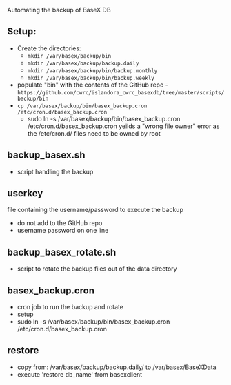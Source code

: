 Automating the backup of BaseX DB

Setup:
--
* Create the directories: 
  * `mkdir /var/basex/backup/bin`
  * `mkdir /var/basex/backup/backup.daily`
  * `mkdir /var/basex/backup/bin/backup.monthly`
  * `mkdir /var/basex/backup/bin/backup.weekly`
* populate "bin" with the contents of the GitHub repo - `https://github.com/cwrc/islandora_cwrc_basexdb/tree/master/scripts/backup/bin`
* `cp /var/basex/backup/bin/basex_backup.cron /etc/cron.d/basex_backup.cron`
  * sudo ln -s /var/basex/backup/bin/basex_backup.cron /etc/cron.d/basex_backup.cron yeilds a "wrong file owner" error as the /etc/cron.d/ files need to be owned by root




backup_basex.sh
-
* script handling the backup

userkey
-
file containing the username/password to execute the backup
* do not add to the GitHub repo
* username password on one line

backup_basex_rotate.sh
-
* script to rotate the backup files out of the data directory

basex_backup.cron
-
* cron job to run the backup and rotate
* setup
 * sudo ln -s /var/basex/backup/bin/basex_backup.cron /etc/cron.d/basex_backup.cron


restore
-
* copy from: /var/basex/backup/backup.daily/ to /var/basex/BaseXData
* execute 'restore db_name' from basexclient
